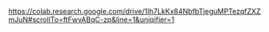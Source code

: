 https://colab.research.google.com/drive/1Ih7LkKx84NbfbTjeguMPTezqfZXZmJuN#scrollTo=ftFwvABqC-zp&line=1&uniqifier=1
